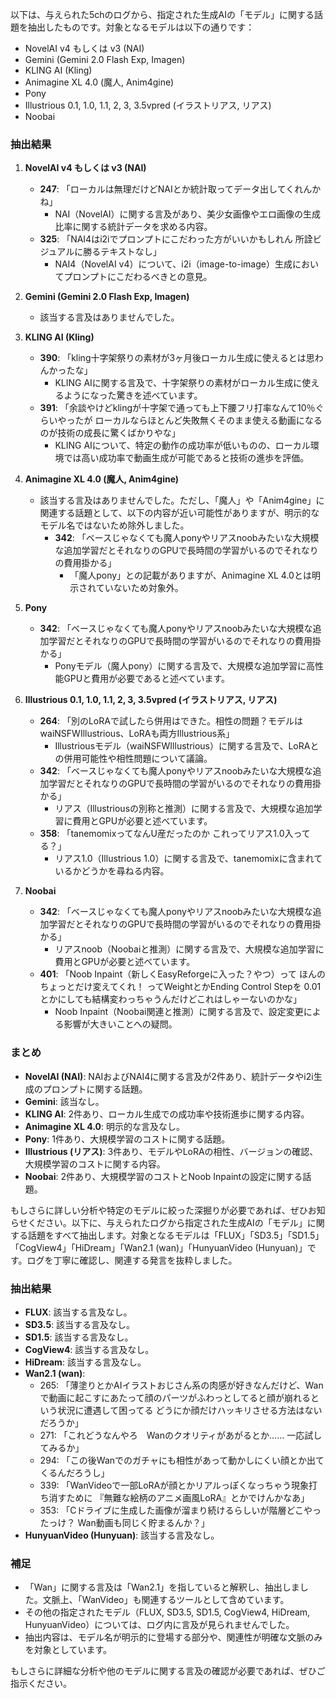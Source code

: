 以下は、与えられた5chのログから、指定された生成AIの「モデル」に関する話題を抽出したものです。対象となるモデルは以下の通りです：
- NovelAI v4 もしくは v3 (NAI)
- Gemini (Gemini 2.0 Flash Exp, Imagen)
- KLING AI (Kling)
- Animagine XL 4.0 (魔人, Anim4gine)
- Pony
- Illustrious 0.1, 1.0, 1.1, 2, 3, 3.5vpred (イラストリアス, リアス)
- Noobai

### 抽出結果

1. **NovelAI v4 もしくは v3 (NAI)**
   - **247**: 「ローカルは無理だけどNAIとか統計取ってデータ出してくれんかね」
     - NAI（NovelAI）に関する言及があり、美少女画像やエロ画像の生成比率に関する統計データを求める内容。
   - **325**: 「NAI4はi2iでプロンプトにこだわった方がいいかもしれん 所詮ビジュアルに勝るテキストなし」
     - NAI4（NovelAI v4）について、i2i（image-to-image）生成においてプロンプトにこだわるべきとの意見。

2. **Gemini (Gemini 2.0 Flash Exp, Imagen)**
   - 該当する言及はありませんでした。

3. **KLING AI (Kling)**
   - **390**: 「kling十字架祭りの素材が3ヶ月後ローカル生成に使えるとは思わんかったな」
     - KLING AIに関する言及で、十字架祭りの素材がローカル生成に使えるようになった驚きを述べています。
   - **391**: 「余談やけどklingが十字架で通っても上下腰フリ打率なんて10％ぐらいやったが ローカルならほとんど失敗無くそのまま使える動画になるのが技術の成長に驚くばかりやな」
     - KLING AIについて、特定の動作の成功率が低いものの、ローカル環境では高い成功率で動画生成が可能であると技術の進歩を評価。

4. **Animagine XL 4.0 (魔人, Anim4gine)**
   - 該当する言及はありませんでした。ただし、「魔人」や「Anim4gine」に関連する話題として、以下の内容が近い可能性がありますが、明示的なモデル名ではないため除外しました。
     - **342**: 「ベースじゃなくても魔人ponyやリアスnoobみたいな大規模な追加学習だとそれなりのGPUで長時間の学習がいるのでそれなりの費用掛かる」
       - 「魔人pony」との記載がありますが、Animagine XL 4.0とは明示されていないため対象外。

5. **Pony**
   - **342**: 「ベースじゃなくても魔人ponyやリアスnoobみたいな大規模な追加学習だとそれなりのGPUで長時間の学習がいるのでそれなりの費用掛かる」
     - Ponyモデル（魔人pony）に関する言及で、大規模な追加学習に高性能GPUと費用が必要であると述べています。

6. **Illustrious 0.1, 1.0, 1.1, 2, 3, 3.5vpred (イラストリアス, リアス)**
   - **264**: 「別のLoRAで試したら併用はできた。相性の問題？モデルはwaiNSFWIllustrious、LoRAも両方Illustrious系」
     - Illustriousモデル（waiNSFWIllustrious）に関する言及で、LoRAとの併用可能性や相性問題について議論。
   - **342**: 「ベースじゃなくても魔人ponyやリアスnoobみたいな大規模な追加学習だとそれなりのGPUで長時間の学習がいるのでそれなりの費用掛かる」
     - リアス（Illustriousの別称と推測）に関する言及で、大規模な追加学習に費用とGPUが必要と述べています。
   - **358**: 「tanemomixってなんU産だったのか これってリアス1.0入ってる？」
     - リアス1.0（Illustrious 1.0）に関する言及で、tanemomixに含まれているかどうかを尋ねる内容。

7. **Noobai**
   - **342**: 「ベースじゃなくても魔人ponyやリアスnoobみたいな大規模な追加学習だとそれなりのGPUで長時間の学習がいるのでそれなりの費用掛かる」
     - リアスnoob（Noobaiと推測）に関する言及で、大規模な追加学習に費用とGPUが必要と述べています。
   - **401**: 「Noob Inpaint（新しくEasyReforgeに入った？やつ）って ほんのちょっとだけ変えてくれ！ ってWeightとかEnding Control Stepを 0.01とかにしても結構変わっちゃうんだけどこれはしゃーないのかな」
     - Noob Inpaint（Noobai関連と推測）に関する言及で、設定変更による影響が大きいことへの疑問。

### まとめ
- **NovelAI (NAI)**: NAIおよびNAI4に関する言及が2件あり、統計データやi2i生成のプロンプトに関する話題。
- **Gemini**: 該当なし。
- **KLING AI**: 2件あり、ローカル生成での成功率や技術進歩に関する内容。
- **Animagine XL 4.0**: 明示的な言及なし。
- **Pony**: 1件あり、大規模学習のコストに関する話題。
- **Illustrious (リアス)**: 3件あり、モデルやLoRAの相性、バージョンの確認、大規模学習のコストに関する内容。
- **Noobai**: 2件あり、大規模学習のコストとNoob Inpaintの設定に関する話題。

もしさらに詳しい分析や特定のモデルに絞った深掘りが必要であれば、ぜひお知らせください。以下に、与えられたログから指定された生成AIの「モデル」に関する話題をすべて抽出します。対象となるモデルは「FLUX」「SD3.5」「SD1.5」「CogView4」「HiDream」「Wan2.1 (wan)」「HunyuanVideo (Hunyuan)」です。ログを丁寧に確認し、関連する発言を抜粋しました。

### 抽出結果
- **FLUX**: 該当する言及なし。
- **SD3.5**: 該当する言及なし。
- **SD1.5**: 該当する言及なし。
- **CogView4**: 該当する言及なし。
- **HiDream**: 該当する言及なし。
- **Wan2.1 (wan)**:
  - 265: 「薄塗りとかAIイラストおじさん系の肉感が好きなんだけど、Wanで動画に起こすにあたって顔のパーツがふわっとしてると顔が崩れるという状況に遭遇して困ってる どうにか顔だけハッキリさせる方法はないだろうか」
  - 271: 「これどうなんやろ　Wanのクオリティがあがるとか…… 一応試してみるか」
  - 294: 「この後Wanでのガチャにも相性があって動かしにくい顔とか出てくるんだろうし」
  - 339: 「WanVideoで一部LoRAが顔とかリアルっぽくなっちゃう現象打ち消すために 『無難な絵柄のアニメ画風LoRA』とかでけんかなあ」
  - 353: 「Cドライブに生成した画像が溜まり続けるらしいが階層どこやったっけ？ Wan動画も同じく貯まるんか？」
- **HunyuanVideo (Hunyuan)**: 該当する言及なし。

### 補足
- 「Wan」に関する言及は「Wan2.1」を指していると解釈し、抽出しました。文脈上、「WanVideo」も関連するツールとして含めています。
- その他の指定されたモデル（FLUX, SD3.5, SD1.5, CogView4, HiDream, HunyuanVideo）については、ログ内に言及が見られませんでした。
- 抽出内容は、モデル名が明示的に登場する部分や、関連性が明確な文脈のみを対象としています。

もしさらに詳細な分析や他のモデルに関する言及の確認が必要であれば、ぜひご指示ください。